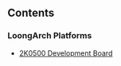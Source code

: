 ## Contents

### LoongArch Platforms

- [2K0500 Development Board](https://github.com/LA-Xenomai/doc/blob/master/doc/loongson-2k0500-en.md)